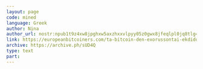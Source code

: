 ```yaml
---
layout: page
code: mined
language: Greek
author: Nina
author_url: nostr:npub1t9z4xw8jpghxw5axzhxxvlpyy05z0gwx8jfeqlpl0jq8tlg4j33s9pq58j
link: https://europeanbitcoiners.com/ta-bitcoin-den-exorussontai-ekdidontai-me-ten-parodo-tou-khronou/
archive: https://archive.ph/sUD4Q
type: text
part: 
---
```

